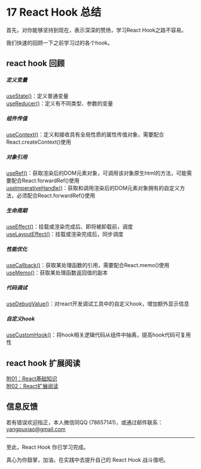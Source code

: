 # 17 React Hook 总结

首先，对你能够坚持到现在，表示深深的赞扬，学习React Hook之路不容易。  

我们快速的回顾一下之前学习过的各个hook。  

## react hook 回顾

##### 定义变量  
[useState()](https://github.com/puxiao/react-hook-tutorial/blob/master/02%20useState%E5%9F%BA%E7%A1%80%E7%94%A8%E6%B3%95.md)：定义普通变量  
[useReducer()](https://github.com/puxiao/react-hook-tutorial/blob/master/08%20useReducer%E5%9F%BA%E7%A1%80%E7%94%A8%E6%B3%95.md)：定义有不同类型、参数的变量  

##### 组件传值
[useContext()](https://github.com/puxiao/react-hook-tutorial/blob/master/06%20useContext%E5%9F%BA%E7%A1%80%E7%94%A8%E6%B3%95.md)：定义和接收具有全局性质的属性传值对象，需要配合React.createContext()使用

##### 对象引用
[useRef()](https://github.com/puxiao/react-hook-tutorial/blob/master/12%20useRef%E5%9F%BA%E7%A1%80%E7%94%A8%E6%B3%95.md)：获取渲染后的DOM元素对象，可调用该对象原生html的方法，可能需要配合React.forwardRef()使用  
[useImperativeHandle()](https://github.com/puxiao/react-hook-tutorial/blob/master/13%20useImperativeHandle%E5%9F%BA%E7%A1%80%E7%94%A8%E6%B3%95.md)：获取和调用渲染后的DOM元素对象拥有的自定义方法，必须配合React.forwardRef()使用 

##### 生命周期
[useEffect()](https://github.com/puxiao/react-hook-tutorial/blob/master/04%20useEffect%E5%9F%BA%E7%A1%80%E7%94%A8%E6%B3%95.md)：挂载或渲染完成后、即将被卸载前，调度  
[useLayoutEffect()](https://github.com/puxiao/react-hook-tutorial/blob/master/14%20useLayoutEffect%E5%9F%BA%E7%A1%80%E7%94%A8%E6%B3%95.md)：挂载或渲染完成后，同步调度  

##### 性能优化
[useCallback()](https://github.com/puxiao/react-hook-tutorial/blob/master/10%20useCallback%E5%9F%BA%E7%A1%80%E7%94%A8%E6%B3%95.md)：获取某处理函数的引用，需要配合React.memo()使用  
[useMemo()](https://github.com/puxiao/react-hook-tutorial/blob/master/11%20useMemo%E5%9F%BA%E7%A1%80%E7%94%A8%E6%B3%95.md)：获取某处理函数返回值的副本  

##### 代码调试
[useDebugValue()](https://github.com/puxiao/react-hook-tutorial/blob/master/15%20useDebugValue%E5%9F%BA%E7%A1%80%E7%94%A8%E6%B3%95.md)：对react开发调试工具中的自定义hook，增加额外显示信息  

##### 自定义hook
[useCustomHook()](https://github.com/puxiao/react-hook-tutorial/blob/master/16%20%E8%87%AA%E5%AE%9A%E4%B9%89hook.md)：将hook相关逻辑代码从组件中抽离，提高hook代码可复用性


## react hook 扩展阅读
[附01：React基础知识](https://github.com/puxiao/react-hook-tutorial/blob/master/%E9%99%8401%EF%BC%9AReact%E5%9F%BA%E7%A1%80%E7%9F%A5%E8%AF%86.md)  
[附02：React扩展阅读](https://github.com/puxiao/react-hook-tutorial/blob/master/%E9%99%8402%EF%BC%9AReact%E6%89%A9%E5%B1%95%E9%98%85%E8%AF%BB.md)


## 信息反馈
若有错误欢迎指正，本人微信同QQ (78657141)，或通过邮件联系：yangpuxiao@gmail.com

---

至此，React Hook 你已学习完成。

真心为你鼓掌，加油，在实践中去提升自己的 React Hook 战斗值吧。  
